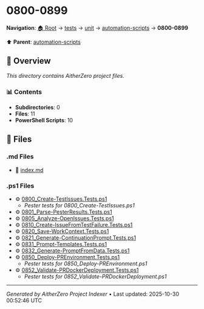# 0800-0899

**Navigation**: [🏠 Root](../../../../index.md) → [tests](../../../index.md) → [unit](../../index.md) → [automation-scripts](../index.md) → **0800-0899**

⬆️ **Parent**: [automation-scripts](../index.md)

## 📖 Overview

*This directory contains AitherZero project files.*

### 📊 Contents

- **Subdirectories**: 0
- **Files**: 11
- **PowerShell Scripts**: 10

## 📄 Files

### .md Files

- 📝 [index.md](./index.md)

### .ps1 Files

- ⚙️ [0800_Create-TestIssues.Tests.ps1](./0800_Create-TestIssues.Tests.ps1)
  - *Pester tests for 0800_Create-TestIssues.ps1*
- ⚙️ [0801_Parse-PesterResults.Tests.ps1](./0801_Parse-PesterResults.Tests.ps1)
- ⚙️ [0805_Analyze-OpenIssues.Tests.ps1](./0805_Analyze-OpenIssues.Tests.ps1)
- ⚙️ [0810_Create-IssueFromTestFailure.Tests.ps1](./0810_Create-IssueFromTestFailure.Tests.ps1)
- ⚙️ [0820_Save-WorkContext.Tests.ps1](./0820_Save-WorkContext.Tests.ps1)
- ⚙️ [0821_Generate-ContinuationPrompt.Tests.ps1](./0821_Generate-ContinuationPrompt.Tests.ps1)
- ⚙️ [0831_Prompt-Templates.Tests.ps1](./0831_Prompt-Templates.Tests.ps1)
- ⚙️ [0832_Generate-PromptFromData.Tests.ps1](./0832_Generate-PromptFromData.Tests.ps1)
- ⚙️ [0850_Deploy-PREnvironment.Tests.ps1](./0850_Deploy-PREnvironment.Tests.ps1)
  - *Pester tests for 0850_Deploy-PREnvironment.ps1*
- ⚙️ [0852_Validate-PRDockerDeployment.Tests.ps1](./0852_Validate-PRDockerDeployment.Tests.ps1)
  - *Pester tests for 0852_Validate-PRDockerDeployment.ps1*

---

*Generated by AitherZero Project Indexer* • Last updated: 2025-10-30 00:52:46 UTC

